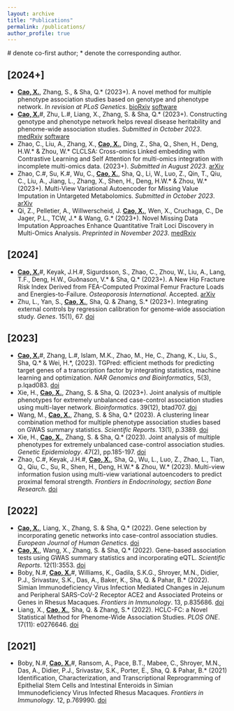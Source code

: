 ```yaml
---
layout: archive
title: "Publications"
permalink: /publications/
author_profile: true
---
```


\# denote co-first author; \* denote the corresponding author.

## \[2024+\]

* **<u>Cao, X.</u>**, Zhang, S., & Sha, Q.\* (2023+). A novel method for multiple phenotype association studies based on genotype and phenotype network. *In revision at PLoS Genetics*. [bioRxiv](https://doi.org/10.1101/2023.02.23.529687) [software](https://github.com/xueweic/GPN)
* **<u>Cao, X.</u>**\#, Zhu, L.\#, Liang, X., Zhang, S. & Sha, Q.\* (2023+). Constructing genotype and phenotype network helps reveal disease heritability and phenome-wide association studies. *Submitted in October 2023*. [medRxiv](https://www.medrxiv.org/content/10.1101/2023.11.14.23297400v1) [software](https://github.com/xueweic/GPN)
* Zhao, C., Liu, A., Zhang, X., **<u>Cao, X.</u>**, Ding, Z., Sha, Q., Shen, H., Deng, H.W.\* & Zhou, W.\* CLCLSA: Cross-omics Linked embedding with Contrastive Learning and Self Attention for multi-omics integration with incomplete multi-omics data. (2023+). *Submitted in August 2023*. [arXiv](https://arxiv.org/abs/2304.05542)
* Zhao, C.\#, Su, K.\#, Wu, C., **<u>Cao, X.</u>**, Sha, Q., Li, W., Luo, Z., Qin, T., Qiu, C., Liu, A., Jiang, L., Zhang, X., Shen, H., Deng, H.W.\* & Zhou, W.\* (2023+). Multi-View Variational Autoencoder for Missing Value Imputation in Untargeted Metabolomics. *Submitted in October 2023*. [arXiv](https://arxiv.org/abs/2310.07990)
* Qi, Z., Pelletier, A., Willwerscheid, J. **<u>Cao, X.</u>**, Wen, X., Cruchaga, C., De Jager, P.L., TCW, J.\* & Wang, G.\* (2023+). Novel Missing Data Imputation Approaches Enhance Quantitative Trait Loci Discovery in Multi-Omics Analysis. *Preprinted in November 2023*. [medRxiv](https://doi.org/10.1101/2023.11.29.23299181)


## \[2024\]
* **<u>Cao, X.</u>**\#, Keyak, J.H.\#, Sigurdsson, S., Zhao, C., Zhou, W., Liu, A., Lang, T.F., Deng, H.W., Guðnason, V.\* & Sha, Q.\* (2023+). A New Hip Fracture Risk Index Derived from FEA-Computed Proximal Femur Fracture Loads and Energies-to-Failure. *Osteoporosis International*. Accepted. [arXiv](https://arxiv.org/abs/2210.01032)
* Zhu, L., Yan, S., **<u>Cao, X.</u>**, Sha, Q. & Zhang, S.\* (2023+). Integrating external controls by regression calibration for genome-wide association study. *Genes*. 15(1), 67. [doi](https://doi.org/10.3390/genes15010067)


## \[2023\]
* **<u>Cao, X.</u>**\#, Zhang, L.\#, Islam, M.K., Zhao, M., He, C., Zhang, K., Liu, S., Sha, Q.\* & Wei, H.\*, (2023). TGPred: efficient methods for predicting target genes of a transcription factor by integrating statistics, machine learning and optimization. *NAR Genomics and Bioinformatics*, 5(3), p.lqad083. [doi](https://doi.org/10.1093/nargab/lqad083)
* Xie, H., **<u>Cao, X.</u>**, Zhang, S. & Sha, Q. (2023+). Joint analysis of multiple phenotypes for extremely unbalanced case-control association studies using multi-layer network. *Bioinformatics*. 39(12), btad707. [doi](https://doi.org/10.1093/bioinformatics/btad707)
* Wang, M., **<u>Cao, X.</u>**, Zhang, S. & Sha, Q.\* (2023). A clustering linear combination method for multiple phenotype association studies based on GWAS summary statistics. *Scientific Reports*. 13(1), p.3389. [doi](https://www.nature.com/articles/s41598-023-30415-3)
* Xie, H., **<u>Cao, X.</u>**, Zhang, S. & Sha, Q.\* (2023). Joint analysis of multiple phenotypes for extremely unbalanced case-control association studies. *Genetic Epidemiology*. 47(2), pp.185-197. [doi](https://doi.org/10.1002/gepi.22513)
* Zhao, C.\#, Keyak, J.H.\#, **<u>Cao, X.</u>**, Sha, Q., Wu, L., Luo, Z., Zhao, L., Tian, Q., Qiu, C., Su, R., Shen, H., Deng, H.W.\* & Zhou, W.\* (2023). Multi-view information fusion using multi-view variational autoencoders to predict proximal femoral strength. *Frontiers in Endocrinology, section Bone Research*. [doi](https://doi.org/10.3389/fendo.2023.1261088)

## \[2022\]
* **<u>Cao, X.</u>**, Liang, X., Zhang, S. & Sha, Q.\* (2022). Gene selection by incorporating genetic networks into case-control association studies. *European Journal of Human Genetics*. [doi](https://www.nature.com/articles/s41431-022-01264-x)
* **<u>Cao, X.</u>**, Wang, X., Zhang, S. & Sha, Q.\* (2022). Gene-based association tests using GWAS summary statistics and incorporating eQTL. *Scientific Reports*. 12(1):3553. [doi](https://www.nature.com/articles/s41598-022-07465-0)
* Boby, N.\#, **<u>Cao, X.</u>**\#, Williams, K., Gadila, S.K.G., Shroyer, M.N., Didier, P.J., Srivastav, S.K., Das, A., Baker, K., Sha, Q. & Pahar, B.\* (2022). Simian Immunodeficiency Virus Infection Mediated Changes in Jejunum and Peripheral SARS-CoV-2 Receptor ACE2 and Associated Proteins or Genes in Rhesus Macaques. *Frontiers in Immunology*. 13, p.835686. [doi](https://www.frontiersin.org/articles/10.3389/fimmu.2022.835686/full)
* Liang, X.,  **<u>Cao, X.</u>**, Sha, Q. & Zhang, S.\* (2022). HCLC-FC: a Novel Statistical Method for Phenome-Wide Association Studies. *PLOS ONE*. 17(11): e0276646. [doi](https://journals.plos.org/plosone/article?id=10.1371/journal.pone.0276646)

## \[2021\]
* Boby, N.\#, **<u>Cao, X.</u>**\#, Ransom, A., Pace, B.T., Mabee, C., Shroyer, M.N., Das, A., Didier, P.J., Srivastav, S.K., Porter, E., Sha, Q. & Pahar, B.\* (2021) Identification, Characterization, and Transcriptional Reprogramming of Epithelial Stem Cells and Intestinal Enteroids in Simian Immunodeficiency Virus Infected Rhesus Macaques. *Frontiers in Immunology*. 12, p.769990. [doi](https://www.frontiersin.org/articles/10.3389/fimmu.2021.769990/full)
